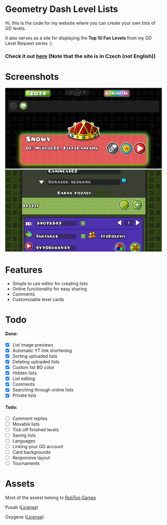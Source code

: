 # Geometry Dash Level Lists
Hi, this is the code for my website where you can create your own lists of GD levels.

It also serves as a site for displaying the **Top 10 Fan Levels** from my GD Level Request series :).

### Check it out [here](http://gamingas.wz.cz/lofttop10/) (Note that the site is in Czech (not English))

# Screenshots
![list](https://raw.githubusercontent.com/GamingasCZ/lof-top10/master/github/Screenshot_20210820_235638.png)
![editor](https://raw.githubusercontent.com/GamingasCZ/lof-top10/master/github/Screenshot_20210820_235838.png)


# Features
 - Simple to use editor for creating lists
 - Online functionality for easy sharing
 - Comments
 - Customizable level cards
# Todo
#### Done:

- [X] List image previews
- [X] Automatic YT link shortening
- [X] Sorting uploaded lists
- [X] Deleting uploaded lists
- [X] Custom list BG color
- [X] Hidden lists
- [X] List editing
- [X] Comments
- [X] Searching through online lists
- [X] Private lists

#### Todo:

- [ ] Comment replies
- [ ] Movable lists
- [ ] Tick off finished levels
- [ ] Saving lists
- [ ] Languages
- [ ] Linking your GD account
- [ ] Card backgrounds
- [ ] Responsive layout
- [ ] Tournaments

# Assets
Most of the assest belong to [RobTop Games](http://robtopgames.com)

Pusab ([License](https://www.fontsquirrel.com/license/Pusab))

Oxygene ([License](http://pizzadude.dk/site/))
